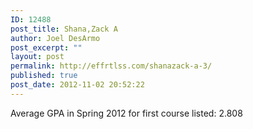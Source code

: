 ```yaml
---
ID: 12488
post_title: Shana,Zack A
author: Joel DesArmo
post_excerpt: ""
layout: post
permalink: http://effrtlss.com/shanazack-a-3/
published: true
post_date: 2012-11-02 20:52:22
---
```

<p>Average GPA in Spring 2012 for first course listed: 2.808</p>